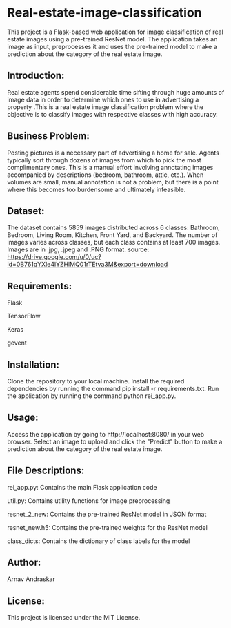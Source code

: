 # Real-estate-image-classification

This project is a Flask-based web application for image classification of real estate images using a pre-trained ResNet model. The application takes an image as input, preprocesses it and uses the pre-trained model to make a prediction about the category of the real estate image.

## Introduction:
Real estate agents spend considerable time sifting through huge amounts of image data in order to determine which ones to use in advertising a property .This is a real estate image classification problem where the objective is to classify images with respective classes with high accuracy.

## Business Problem:
Posting pictures is a necessary part of advertising a home for sale. Agents typically sort through dozens of images from which to pick the most complimentary ones. This is a manual effort involving annotating images accompanied by descriptions (bedroom, bathroom, attic, etc.). When volumes are small, manual annotation is not a problem, but there is a point where this becomes too burdensome and ultimately infeasible.

## Dataset:
The dataset contains 5859 images distributed across 6 classes: Bathroom, Bedroom, Living Room, Kitchen, Front Yard, and Backyard. The number of images varies across classes, but each class contains at least 700 images. Images are in .jpg, .jpeg and .PNG format.
source: https://drive.google.com/u/0/uc?id=0B761qYXle4lYZHlMQ01rTEtva3M&export=download

## Requirements:

Flask

TensorFlow

Keras

gevent

## Installation:

Clone the repository to your local machine.
Install the required dependencies by running the command pip install -r requirements.txt.
Run the application by running the command python rei_app.py.

## Usage:

Access the application by going to http://localhost:8080/ in your web browser.
Select an image to upload and click the "Predict" button to make a prediction about the category of the real estate image.

## File Descriptions:

rei_app.py: Contains the main Flask application code

util.py: Contains utility functions for image preprocessing

resnet_2_new: Contains the pre-trained ResNet model in JSON format

resnet_new.h5: Contains the pre-trained weights for the ResNet model

class_dicts: Contains the dictionary of class labels for the model

## Author:

Arnav Andraskar

## License:

This project is licensed under the MIT License.
